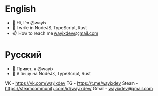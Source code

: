 # English
- 👋 Hi, I'm @wayix
- 👀 I write in NodeJS, TypeScript, Rust
- 📫 How to reach me wayixdev@gmail.com

# Русский
- 👋 Привет, я @wayix
- 👀 Я пишу на NodeJS, TypeScript, Rust

VK - https://vk.com/wayixdev
TG - https://t.me/wayixdev
Steam - https://steamcommunity.com/id/wayixdev/
Gmail - wayixdev@gmail.com

<!---
wayix/wayix is a ✨ special ✨ repository because its `README.md` (this file) appears on your GitHub profile.
You can click the Preview link to take a look at your changes.
--->
